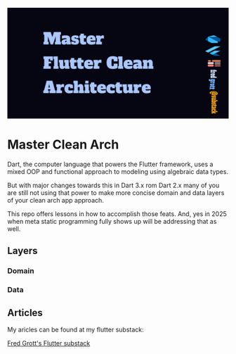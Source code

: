 ![image-header](./media/image-header.png)

# Master Clean Arch

Dart, the computer language that powers the Flutter framework, uses a mixed OOP and functional approach to modeling using algebraic data types.

But with major changes towards this in Dart 3.x rom Dart 2.x many of you are still not using that power to make more concise domain and data layers of your clean arch app approach.

This repo offers lessons in how to accomplish those feats. And, yes in  2025 when meta static programming fully shows up will be addressing that as well.

## Layers

### Domain

### Data

## Articles

My aricles can be found at my flutter substack:

[Fred Grott's Flutter substack](https://fredgrott.substack.com)




